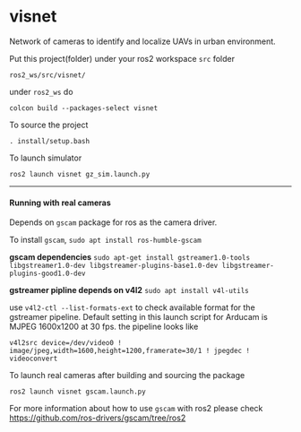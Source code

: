 # visnet
Network of cameras to identify and localize UAVs in urban environment.

Put this project(folder) under your ros2 workspace `src` folder

`ros2_ws/src/visnet/`

under `ros2_ws` do

`colcon build --packages-select visnet`

To source the project

`. install/setup.bash`

To launch simulator

`ros2 launch visnet gz_sim.launch.py`


****
#### Running with real cameras

Depends on `gscam` package for ros as the camera driver.

To install `gscam`,
`sudo apt install ros-humble-gscam`

**gscam dependencies**
`sudo apt-get install gstreamer1.0-tools libgstreamer1.0-dev libgstreamer-plugins-base1.0-dev libgstreamer-plugins-good1.0-dev`

**gstreamer pipline depends on v4l2**
`sudo apt install v4l-utils`

use `v4l2-ctl --list-formats-ext` to check available format for the gstreamer pipeline. Default setting in this launch script for Arducam is MJPEG 1600x1200 at 30 fps.
the pipeline looks like 

`v4l2src device=/dev/video0 ! image/jpeg,width=1600,height=1200,framerate=30/1 ! jpegdec ! videoconvert`

To launch real cameras after building and sourcing the package

`ros2 launch visnet gscam.launch.py`

For more information about how to use `gscam` with ros2 please check 
https://github.com/ros-drivers/gscam/tree/ros2

